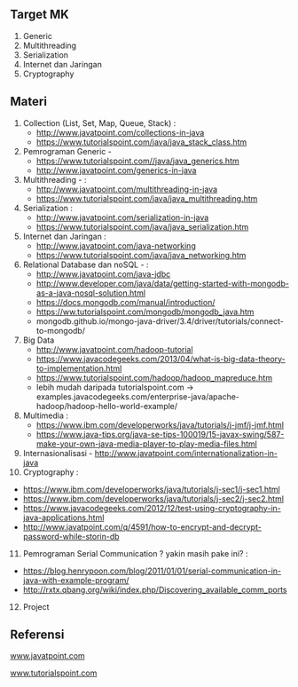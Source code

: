 ## Target MK
1. Generic
2. Multithreading
3. Serialization
4. Internet dan Jaringan
5. Cryptography

## Materi

1. Collection (List, Set, Map, Queue, Stack) : 
   - http://www.javatpoint.com/collections-in-java
   - https://www.tutorialspoint.com/java/java_stack_class.htm
2. Pemrograman Generic - 
   - https://www.tutorialspoint.com//java/java_generics.htm
   - http://www.javatpoint.com/generics-in-java
3. Multithreading - :
   - http://www.javatpoint.com/multithreading-in-java
   - https://www.tutorialspoint.com/java/java_multithreading.htm
4. Serialization :
   - http://www.javatpoint.com/serialization-in-java
   - https://www.tutorialspoint.com/java/java_serialization.htm
5. Internet dan Jaringan :
   - http://www.javatpoint.com/java-networking
   - https://www.tutorialspoint.com/java/java_networking.htm
6. Relational Database dan noSQL - :
   - http://www.javatpoint.com/java-jdbc
   - http://www.developer.com/java/data/getting-started-with-mongodb-as-a-java-nosql-solution.html
   - https://docs.mongodb.com/manual/introduction/
   - https://ww.tutorialspoint.com/mongodb/mongodb_java.htm
   - mongodb.github.io/mongo-java-driver/3.4/driver/tutorials/connect-to-mongodb/
7. Big Data
   - http://www.javatpoint.com/hadoop-tutorial
   - https://www.javacodegeeks.com/2013/04/what-is-big-data-theory-to-implementation.html
   - https://www.tutorialspoint.com/hadoop/hadoop_mapreduce.htm
   - lebih mudah daripada tutorialspoint.com -> examples.javacodegeeks.com/enterprise-java/apache-hadoop/hadoop-hello-world-example/
8. Multimedia :
   - https://www.ibm.com/developerworks/java/tutorials/j-jmf/j-jmf.html
   - https://www.java-tips.org/java-se-tips-100019/15-javax-swing/587-make-your-own-java-media-player-to-play-media-files.html
9. Internasionalisasi - http://www.javatpoint.com/internationalization-in-java
10. Cryptography :
   - https://www.ibm.com/developerworks/java/tutorials/j-sec1/j-sec1.html
   - https://www.ibm.com/developerworks/java/tutorials/j-sec2/j-sec2.html
   - https://www.javacodegeeks.com/2012/12/test-using-cryptography-in-java-applications.html
   - http://www.javatpoint.com/q/4591/how-to-encrypt-and-decrypt-password-while-storin-db
11. Pemrograman Serial Communication ? yakin masih pake ini? :
   - https://blog.henrypoon.com/blog/2011/01/01/serial-communication-in-java-with-example-program/
   - http://rxtx.qbang.org/wiki/index.php/Discovering_available_comm_ports
12. Project

## Referensi

www.javatpoint.com

www.tutorialspoint.com
